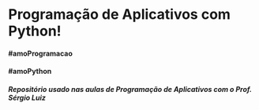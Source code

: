 # Programação de Aplicativos com Python!

#### #amoProgramacao
#### #amoPython

##### Repositório usado nas aulas de Programação de Aplicativos com o Prof. Sérgio Luiz
